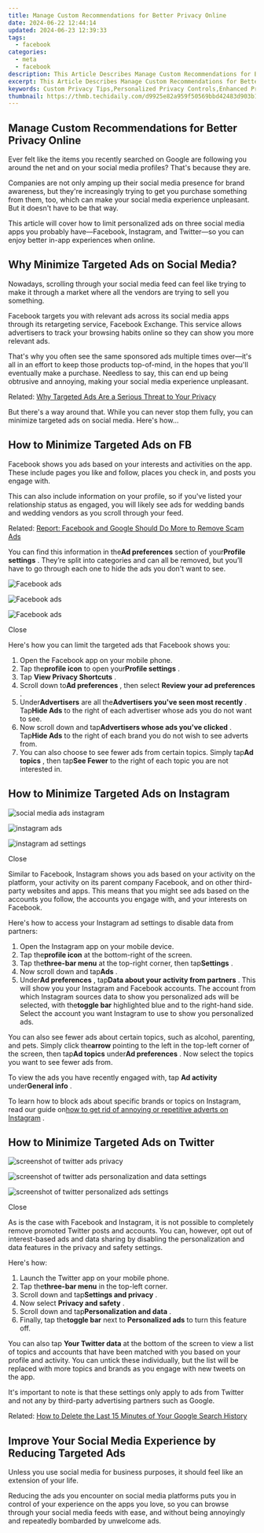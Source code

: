 ```yaml
---
title: Manage Custom Recommendations for Better Privacy Online
date: 2024-06-22 12:44:14
updated: 2024-06-23 12:39:33
tags:
  - facebook
categories:
  - meta
  - facebook
description: This Article Describes Manage Custom Recommendations for Better Privacy Online
excerpt: This Article Describes Manage Custom Recommendations for Better Privacy Online
keywords: Custom Privacy Tips,Personalized Privacy Controls,Enhanced Privacy Management,Safe Recommendation Settings,Online Privacy Optimization,Privacy-Focused Recommendations,Manage Online Privacy Levels
thumbnail: https://thmb.techidaily.com/d9925e82a959f50569bbd42483d903b11385c17bd02f16f205258c110d37af55.jpg
---
```


## Manage Custom Recommendations for Better Privacy Online

 Ever felt like the items you recently searched on Google are following you around the net and on your social media profiles? That's because they are.

 Companies are not only amping up their social media presence for brand awareness, but they're increasingly trying to get you purchase something from them, too, which can make your social media experience unpleasant. But it doesn't have to be that way.

 This article will cover how to limit personalized ads on three social media apps you probably have—Facebook, Instagram, and Twitter—so you can enjoy better in-app experiences when online.

## Why Minimize Targeted Ads on Social Media?

 Nowadays, scrolling through your social media feed can feel like trying to make it through a market where all the vendors are trying to sell you something.

 Facebook targets you with relevant ads across its social media apps through its retargeting service, Facebook Exchange. This service allows advertisers to track your browsing habits online so they can show you more relevant ads.

 That's why you often see the same sponsored ads multiple times over—it's all in an effort to keep those products top-of-mind, in the hopes that you'll eventually make a purchase. Needless to say, this can end up being obtrusive and annoying, making your social media experience unpleasant.

 Related: [Why Targeted Ads Are a Serious Threat to Your Privacy](https://www.makeuseof.com/tag/targeted-ads-threat-privacy/)

 But there's a way around that. While you can never stop them fully, you can minimize targeted ads on social media. Here's how...

## How to Minimize Targeted Ads on FB

 Facebook shows you ads based on your interests and activities on the app. These include pages you like and follow, places you check in, and posts you engage with.

 This can also include information on your profile, so if you've listed your relationship status as engaged, you will likely see ads for wedding bands and wedding vendors as you scroll through your feed.

 Related: [Report: Facebook and Google Should Do More to Remove Scam Ads](https://www.makeuseof.com/facebook-google-remove-scam-ads/)

 You can find this information in the**Ad preferences** section of your**Profile settings** . They’re split into categories and can all be removed, but you’ll have to go through each one to hide the ads you don't want to see.

![Facebook ads](https://static1.makeuseofimages.com/wordpress/wp-content/uploads/2021/06/facebook-ads-1.png)

![Facebook ads](https://static1.makeuseofimages.com/wordpress/wp-content/uploads/2021/06/facebook-ads-2.png)

![Facebook ads](https://static1.makeuseofimages.com/wordpress/wp-content/uploads/2021/06/facebook-ads-3.png)

Close

 Here's how you can limit the targeted ads that Facebook shows you:

1. Open the Facebook app on your mobile phone.
2. Tap the**profile icon** to open your**Profile settings** .
3. Tap **View Privacy Shortcuts** .
4. Scroll down to**Ad preferences** , then select **Review your ad preferences** .
5. Under**Advertisers** are all the**Advertisers you've seen most recently** . Tap**Hide Ads** to the right of each advertiser whose ads you do not want to see.
6. Now scroll down and tap**Advertisers whose ads you've clicked** . Tap**Hide Ads** to the right of each brand you do not wish to see adverts from.
7. You can also choose to see fewer ads from certain topics. Simply tap**Ad topics** , then tap**See Fewer** to the right of each topic you are not interested in.

## How to Minimize Targeted Ads on Instagram

![social media ads instagram](https://static1.makeuseofimages.com/wordpress/wp-content/uploads/2021/06/social-media-ads-01.png)

![instagram ads](https://static1.makeuseofimages.com/wordpress/wp-content/uploads/2021/06/social-media-ads-02.png)

![instagram ad settings](https://static1.makeuseofimages.com/wordpress/wp-content/uploads/2021/06/instagram-ad-settings.png)

Close

 Similar to Facebook, Instagram shows you ads based on your activity on the platform, your activity on its parent company Facebook, and on other third-party websites and apps. This means that you might see ads based on the accounts you follow, the accounts you engage with, and your interests on Facebook.

 Here's how to access your Instagram ad settings to disable data from partners:

1. Open the Instagram app on your mobile device.
2. Tap the**profile icon** at the bottom-right of the screen.
3. Tap the**three-bar menu** at the top-right corner, then tap**Settings** .
4. Now scroll down and tap**Ads** .
5. Under**Ad preferences** , tap**Data about your activity from partners** . This will show you your Instagram and Facebook accounts. The account from which Instagram sources data to show you personalized ads will be selected, with the**toggle bar** highlighted blue and to the right-hand side. Select the account you want Instagram to use to show you personalized ads.

 You can also see fewer ads about certain topics, such as alcohol, parenting, and pets. Simply click the**arrow** pointing to the left in the top-left corner of the screen, then tap**Ad topics** under**Ad preferences** . Now select the topics you want to see fewer ads from.

 To view the ads you have recently engaged with, tap **Ad activity** under**General info** .

 To learn how to block ads about specific brands or topics on Instagram, read our guide on[how to get rid of annoying or repetitive adverts on Instagram](https://www.makeuseof.com/how-to-get-rid-of-instagram-ads/) .

## How to Minimize Targeted Ads on Twitter

![screenshot of twitter ads privacy](https://static1.makeuseofimages.com/wordpress/wp-content/uploads/2021/06/twitter-ads-1.png)

![screenshot of twitter ads personalization and data settings](https://static1.makeuseofimages.com/wordpress/wp-content/uploads/2021/06/twitter-ads-2.png)

![screenshot of twitter personalized ads settings](https://static1.makeuseofimages.com/wordpress/wp-content/uploads/2021/06/twitter-ads-3.png)

Close

 As is the case with Facebook and Instagram, it is not possible to completely remove promoted Twitter posts and accounts. You can, however, opt out of interest-based ads and data sharing by disabling the personalization and data features in the privacy and safety settings.

Here's how:

1. Launch the Twitter app on your mobile phone.
2. Tap the**three-bar menu** in the top-left corner.
3. Scroll down and tap**Settings and privacy** .
4. Now select **Privacy and safety** .
5. Scroll down and tap**Personalization and data** .
6. Finally, tap the**toggle bar** next to **Personalized ads** to turn this feature off.

 You can also tap **Your Twitter data** at the bottom of the screen to view a list of topics and accounts that have been matched with you based on your profile and activity. You can untick these individually, but the list will be replaced with more topics and brands as you engage with new tweets on the app.

 It's important to note is that these settings only apply to ads from Twitter and not any by third-party advertising partners such as Google.

 Related: [How to Delete the Last 15 Minutes of Your Google Search History](https://www.makeuseof.com/delete-last-15-minutes-google-search/)

## Improve Your Social Media Experience by Reducing Targeted Ads

 Unless you use social media for business purposes, it should feel like an extension of your life.

 Reducing the ads you encounter on social media platforms puts you in control of your experience on the apps you love, so you can browse through your social media feeds with ease, and without being annoyingly and repeatedly bombarded by unwelcome ads.


<ins class="adsbygoogle"
     style="display:block"
     data-ad-format="autorelaxed"
     data-ad-client="ca-pub-7571918770474297"
     data-ad-slot="1223367746"></ins>



<ins class="adsbygoogle"
     style="display:block"
     data-ad-client="ca-pub-7571918770474297"
     data-ad-slot="8358498916"
     data-ad-format="auto"
     data-full-width-responsive="true"></ins>
